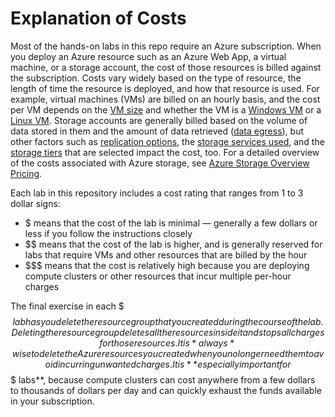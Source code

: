 # Explanation of Costs

Most of the hands-on labs in this repo require an Azure subscription. When you deploy an Azure resource such as an Azure Web App, a virtual machine, or a storage account, the cost of those resources is billed against the subscription. Costs vary widely based on the type of resource, the length of time the resource is deployed, and how that resource is used. For example, virtual machines (VMs) are billed on an hourly basis, and the cost per VM depends on the [VM size](https://docs.microsoft.com/azure/virtual-machines/windows/sizes) and whether the VM is a [Windows VM](https://azure.microsoft.com/pricing/details/virtual-machines/windows/) or a [Linux VM](https://azure.microsoft.com/pricing/details/virtual-machines/linux/). Storage accounts are generally billed based on the volume of data stored in them and the amount of data retrieved ([data egress](https://azure.microsoft.com/pricing/details/bandwidth/)), but other factors such as [replication options](https://docs.microsoft.com/azure/storage/common/storage-redundancy), the [storage services used](https://docs.microsoft.com/azure/storage/common/storage-introduction), and the [storage tiers](https://docs.microsoft.com/azure/storage/blobs/storage-blob-storage-tiers) that are selected impact the cost, too. For a detailed overview of the costs associated with Azure storage, see [Azure Storage Overview Pricing](https://azure.microsoft.com/pricing/details/storage/).

Each lab in this repository includes a cost rating that ranges from 1 to 3 dollar signs:

- $ means that the cost of the lab is minimal — generally a few dollars or less if you follow the instructions closely
- $$ means that the cost of the lab is higher, and is generally reserved for labs that require VMs and other resources that are billed by the hour
- $$$ means that the cost is relatively high because you are deploying compute clusters or other resources that incur multiple per-hour charges

The final exercise in each $$$ lab has you delete the resource group that you created during the course of the lab. Deleting the resource group deletes all the resources inside it and stops all charges for those resources. It is *always* wise to delete the Azure resources you created when you no longer need them to avoid incurring unwanted charges. It is **especially important for $$$ labs**, because compute clusters can cost anywhere from a few dollars to thousands of dollars per day and can quickly exhaust the funds available in your subscription.